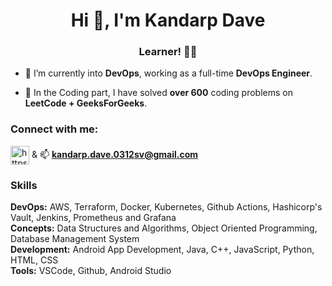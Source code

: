 <h1 align="center">Hi 👋, I'm Kandarp Dave</h1>
<h3 align="center">Learner! 👨‍💻</h3>

- 🔭 I’m currently into **DevOps**, working as a full-time **DevOps Engineer**.

- 🌱 In the Coding part, I have solved **over 600** coding problems on **LeetCode + GeeksForGeeks**. 

<h3 align="left">Connect with me:</h3>
<p align="left">
<a href="https://www.linkedin.com/in/kandarp-dave-489b331a4/" target="blank"><img align="center" src="https://www.svgrepo.com/show/110195/linkedin.svg" alt="https://www.linkedin.com/in/kandarp-dave-489b331a4/" height="30" width="30" /></a>  &  📫 <a href="mailto: kandarp.dave.0312sv@gmail.com"> <strong>kandarp.dave.0312sv@gmail.com</strong></a>
</p>

<h3 align="left">Skills</h3>
<p><strong>DevOps:</strong> AWS, Terraform, Docker, Kubernetes, Github Actions, Hashicorp's Vault, Jenkins, Prometheus and Grafana<br> <strong>Concepts:</strong> Data Structures and Algorithms, Object Oriented Programming, Database Management System <br> <strong>Development:</strong> Android App Development, Java, C++, JavaScript, Python, HTML, CSS  <br> <strong>Tools:</strong> VSCode, Github, Android Studio</p>
